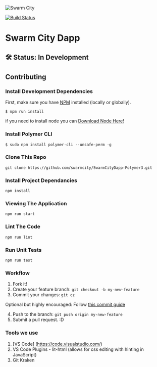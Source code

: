 ![Swarm City](https://github.com/swarmcity/sc-boardwalk-production/blob/master/images/icons/icon-48x48.png?raw=true "Swarm City")

[![Build Status](https://travis-ci.org/swarmcity/SwarmCityDapp-Polymer3.svg?branch=master)](https://travis-ci.org/swarmcity/SwarmCityDapp-Polymer3)

# Swarm City Dapp

## 🛠 Status: In Development

## Contributing

### Install Development Dependencies

First, make sure you have [NPM](https://www.npmjs.com/) installed (locally or globally).

```
$ npm run install
```
if you need to install node you can [Download Node Here!](https://nodejs.org/en/download/)

### Install Polymer CLI

```
$ sudo npm install polymer-cli --unsafe-perm -g
```


### Clone This Repo

```
git clone https://github.com/swarmcity/SwarmCityDapp-Polymer3.git
```

### Install Project Dependancies 

```
npm install
```

### Viewing The Application

```
npm run start
```

### Lint The Code

```
npm run lint
```

### Run Unit Tests

```
npm run test
```

### Workflow

1. Fork it!
2. Create your feature branch: `git checkout -b my-new-feature`
3. Commit your changes: `git cz`

Optional but highly encouraged: Follow [this commit guide](https://conventionalcommits.org/)

4. Push to the branch: `git push origin my-new-feature`
5. Submit a pull request. :D

### Tools we use

1. [VS Code] (https://code.visualstudio.com/)
2. VS Code Plugins - lit-html (allows for css editing with hinting in JavaScript)
3. Git Kraken